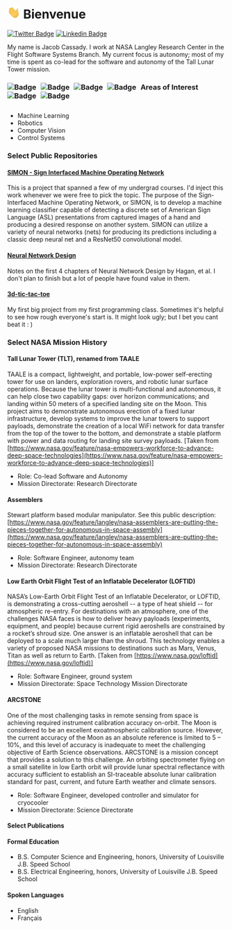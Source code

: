 # <img src="https://raw.githubusercontent.com/ABSphreak/ABSphreak/master/gifs/Hi.gif" width="30px"> Bienvenue
[![Twitter Badge](https://img.shields.io/badge/-@Jacob__Cassady-1ca0f1?style=flat-square&labelColor=1ca0f1&logo=twitter&logoColor=white&link=https://twitter.com/Jacob_Cassady)](https://twitter.com/Jacob_Cassady)
[![Linkedin Badge](https://img.shields.io/badge/-Jacob_Cassady-blue?style=flat-square&logo=Linkedin&logoColor=white&link=https://www.linkedin.com/in/jacob-cassady-315497120/)](https://www.linkedin.com/in/jacob-cassady-315497120/)

My name is Jacob Cassady.  I work at NASA Langley Research Center in the Flight Software Systems Branch.  My current focus is autonomy; most of my time is spent as co-lead for the software and autonomy of the Tall Lunar Tower mission.

<h3> Areas of Interest

<img alt="Badge" style="float: left; margin-right: 10px;" src="https://img.shields.io/badge/python%20-%2314354C.svg?&style=for-the-badge&logo=python&logoColor=white"/>
<img alt="Badge" style="float: left; margin-right: 10px;"  src="https://img.shields.io/badge/c++%20-%230175C2.svg?&style=for-the-badge&logo=c%2B%2B&logoColor=white"/>
<img alt="Badge" style="float: left; margin-right: 10px;"  src="https://img.shields.io/badge/c%20-%2320232a.svg?&style=for-the-badge&logo=c&logoColor=white"/>
<img alt="Badge" style="float: left; margin-right: 10px;"  src="https://img.shields.io/badge/OpenCV%20-%23FFBB00.svg?&style=for-the-badge&logo=Canonical&logoColor=white"/>
<img alt="Badge" style="float: left; margin-right: 10px;"  src="https://img.shields.io/badge/ros2%20-%2314354C.svg?&style=for-the-badge&logo=ros&logoColor=white"/>
<img alt="Badge" style="float: left; margin-right: 10px;"  src="https://img.shields.io/badge/git%20-%23F05033.svg?&style=for-the-badge&logo=git&logoColor=white"/>
</h3><br>

- Machine Learning
- Robotics
- Computer Vision
- Control Systems

### Select Public Repositories
#### [SIMON - Sign Interfaced Machine Operating Network](https://github.com/jtcass01/SIMON)
This is a project that spanned a few of my undergrad courses.  I'd inject this work whenever we were free to pick the topic. The purpose of the Sign-Interfaced Machine Operating Network, or SIMON, is to develop a machine learning classifier capable of detecting a discrete set of American Sign Language (ASL) presentations from captured images of a hand and producing a desired response on another system. SIMON can utilize a variety of neural networks (nets) for producing its predictions including a classic deep neural net and a ResNet50 convolutional model.

#### [Neural Network Design](https://github.com/jtcass01/Neural-Network-Design)
Notes on the first 4 chapters of Neural Network Design by Hagan, et al. I don't plan to finish but a lot of people have found value in them.

#### [3d-tic-tac-toe](https://github.com/jtcass01/3D-Tic-Tac-Toe)
My first big project from my first programming class. Sometimes it's helpful to see how rough everyone's start is. It might look ugly; but I bet you cant beat it : )

### Select NASA Mission History
#### Tall Lunar Tower (TLT), renamed from TAALE
TAALE is a compact, lightweight, and portable, low-power self-erecting tower for use on landers, exploration rovers, and robotic lunar surface operations. Because the lunar tower is multi-functional and autonomous, it can help close two capability gaps: over horizon communications; and landing within 50 meters of a specified landing site on the Moon. This project aims to demonstrate autonomous erection of a fixed lunar infrastructure, develop systems to improve the lunar towers to support payloads, demonstrate the creation of a local WiFi network for data transfer from the top of the tower to the bottom, and demonstrate a stable platform with power and data routing for landing site survey payloads. [Taken from [https://www.nasa.gov/feature/nasa-empowers-workforce-to-advance-deep-space-technologies](https://www.nasa.gov/feature/nasa-empowers-workforce-to-advance-deep-space-technologies)]
  - Role: Co-lead Software and Autonomy
  - Mission Directorate: Research Directorate

#### Assemblers
Stewart platform based modular manipulator. See this public description: [https://www.nasa.gov/feature/langley/nasa-assemblers-are-putting-the-pieces-together-for-autonomous-in-space-assembly](https://www.nasa.gov/feature/langley/nasa-assemblers-are-putting-the-pieces-together-for-autonomous-in-space-assembly)
- Role: Software Engineer, autonomy team
- Mission Directorate: Research Directorate

#### Low Earth Orbit Flight Test of an Inflatable Decelerator (LOFTID)
NASA’s Low-Earth Orbit Flight Test of an Inflatable Decelerator, or LOFTID, is demonstrating a cross-cutting aeroshell -- a type of heat shield -- for atmospheric re-entry. For destinations with an atmosphere, one of the challenges NASA faces is how to deliver heavy payloads (experiments, equipment, and people) because current rigid aeroshells are constrained by a rocket’s shroud size. One answer is an inflatable aeroshell that can be deployed to a scale much larger than the shroud. This technology enables a variety of proposed NASA missions to destinations such as Mars, Venus, Titan as well as return to Earth. [Taken from [https://www.nasa.gov/loftid](https://www.nasa.gov/loftid)]
- Role: Software Engineer, ground system
- Mission Directorate: Space Technology Mission Directorate

#### ARCSTONE
One of the most challenging tasks in remote sensing from space is achieving required instrument calibration accuracy on-orbit. The Moon is considered to be an excellent exoatmospheric calibration source. However, the current accuracy of the Moon as an absolute reference is limited to 5 – 10%, and this level of accuracy is inadequate to meet the challenging objective of Earth Science observations. ARCSTONE is a mission concept that provides a solution to this challenge. An orbiting spectrometer flying on a small satellite in low Earth orbit will provide lunar spectral reflectance with accuracy sufficient to establish an SI-traceable absolute lunar calibration standard for past, current, and future Earth weather and climate sensors.
- Role: Software Engineer, developed controller and simulator for cryocooler
- Mission Directorate: Science Directorate

#### Select Publications


#### Formal Education
- B.S. Computer Science and Engineering, honors, University of Louisville J.B. Speed School
- B.S. Electrical Engineering, honors, University of Louisville J.B. Speed School

#### Spoken Languages
- English
- Français
